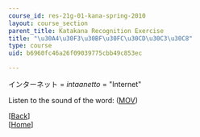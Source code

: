 ```yaml
---
course_id: res-21g-01-kana-spring-2010
layout: course_section
parent_title: Katakana Recognition Exercise
title: "\u30A4\u30F3\u30BF\u30FC\u30CD\u30C3\u30C8"
type: course
uid: b6960fc46a26f09039775cbb49c853ec

---
```


インターネット = _intaanetto_ = "Internet"

Listen to the sound of the word: ([MOV](http://www.archive.org/download/MITRES21F.01S10_KATAKANA_EXERCISES/word5.mov))

  
\[[Back](/resources/res-21g-01-kana-spring-2010/katakana/katakana-recognition-exercise)\]  
\[[Home](/resources/res-21g-01-kana-spring-2010/katakana)\]